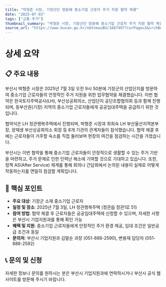 ```yaml
---
title: "박형준 시장, 기장산단 방문해 중소기업 근로자 주거 지원 협약 체결"
date: "2025-07-03"
tags: ["교통·주거"]
thumbnail_summary: "박형준 시장, 기장산단 방문해 중소기업 근로자 주거 지원 협약 체결"
source_url: "https://www.busan.go.kr/nbtnewsBU/1687497?curPage=3&srchBeginDt=&srchEndDt=&srchKey=&srchText="
---
```


# 상세 요약

## 📋 주요 내용
부산시 박형준 시장은 2025년 7월 3일 오전 9시 50분에 기장군의 산업단지를 방문하여 중소기업 근로자들의 안정적인 주거 지원을 위한 업무협약을 체결했습니다. 이번 협약은 한국토지주택공사(LH), 부산상공회의소, 산업단지 공단조합협의회 등과 함께 진행되며, 동부산권(기장) 지역의 중소기업 근로자들에게 공공임대주택을 공급하기 위한 것입니다.

협약식은 LH 정관행복주택에서 진행되며, 박형준 시장과 최희숙 LH 부산울산지역본부장, 양재생 부산상공회의소 회장 등 8개 기관의 관계자들이 참석했습니다. 협약 체결 후에는 근로자들이 거주할 숙소를 직접 둘러보며 현장의 여건을 점검하는 시간을 가졌습니다.

부산시는 이번 협약을 통해 중소기업 근로자들이 안정적으로 생활할 수 있는 주거 기반을 마련하고, 주거 문제로 인한 인력난 해소에 기여할 것으로 기대하고 있습니다. 또한, 정책 AS(After Service) 체계를 통해 회의나 간담회에서 논의된 내용이 실제로 어떻게 작동하는지를 면밀히 점검할 계획입니다.

## 🎯 핵심 포인트
- **주요 대상**: 기장군 소재 중소기업 근로자
- **일정 및 장소**: 2025년 7월 3일, LH 정관행복주택 (정관읍 정관1로 51)
- **참여 방법**: 협약 체결 후 근로자들은 공공임대주택에 신청할 수 있으며, 자세한 사항은 부산시 기업지원과를 통해 확인 가능
- **혜택 및 지원**: 중소기업 근로자들에게 안정적인 주거 환경 제공, 임대 조건은 일반공급 조건과 동일
- **문의처**: 부산시 기업지원과 김말순 과장 (051-888-2590), 변용재 담당자 (051-888-2592)

## 📞 문의 및 신청
자세한 정보나 문의를 원하시는 분은 부산시 기업지원과에 연락하시거나 부산시 공식 웹사이트를 방문해 주시기 바랍니다.